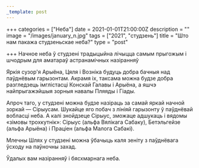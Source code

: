 ```yaml
---
_template: post
---
```



+++
categories = ["Неба"]
date = 2021-01-01T21:00:00Z
description = ""
image = "/images/january_n.jpg"
tags = ["2021", "студзень"]
title = "Што нам пакажа студзеньскае неба?"
type = "post"

+++
Начное неба ў студзені традыцыйна лічыцца самым прыгожым і шчодрым для аматараў астранамічных назіранняў  
  
Яркія сузор'я Арыёна, Цяля і Возніка будуць добра бачныя над паўднёвым гарызонтам. Акрамя іх, таксама можна будзе добра разгледзець імглістасці Конскай Галавы і Арыёна, а яшчэ найпрыгажэйшыя зорныя навалы Пляяды і Гіады.  
  
Апроч таго, у студзені можна будзе назіраць за самай яркай начной зоркай — Сірыусам. Шукайце яго побач з лініяй гарызонту ў паўднёвай вобласці неба. А калі знойдзеце Сірыус, зможаце адшукаць і вядомы «зімовы трохкутнік»: Сірыус (альфа Вялікага Сабаку), Бетэльгейзе (альфа Арыёна) і Праціен (альфа Малога Сабакі).  
  
Млечны Шлях у студзені можна ўбачыць каля зеніту з паўднёвага ўсходу на паўночны захад.  
  
Ўдалых вам назіранняў і бясхмарнага неба.
